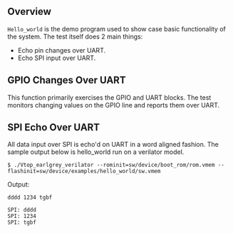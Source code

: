 ## Overview
`Hello_world` is the demo program used to show case basic functionality of the system.
The test itself does 2 main things:
* Echo pin changes over UART.
* Echo SPI input over UART.

## GPIO Changes Over UART
This function primarily exercises the GPIO and UART blocks.
The test monitors changing values on the GPIO line and reports them over UART.

## SPI Echo Over UART
All data input over SPI is echo'd on UART in a word aligned fashion.
The sample output below is hello_world run on a verilator model.
```shell
$ ./Vtop_earlgrey_verilator --rominit=sw/device/boot_rom/rom.vmem --flashinit=sw/device/examples/hello_world/sw.vmem
```

Output:
```
dddd 1234 tgbf
```

```
SPI: dddd
SPI: 1234
SPI: tgbf
```
